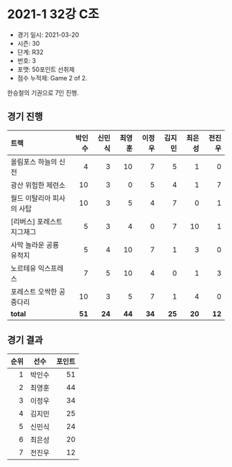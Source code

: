 # 2021-1 32강 C조

- 경기 일시: 2021-03-20
- 시즌: 30
- 단계: R32
- 번호: 3
- 포맷: 50포인트 선취제
- 점수 누적제: Game 2 of 2.



한승철의 기권으로 7인 진행.

## 경기 진행

| 트랙 | 박인수 | 신민식 | 최영훈 | 이정우 | 김지민 | 최은성 | 전진우 |
|:---|---:|---:|---:|---:|---:|---:|---:|
| 올림포스 하늘의 신전 | 4 | 3 | 10 | 7 | 5 | 1 | 0 |
| 광산 위험한 제련소 | 10 | 3 | 0 | 5 | 4 | 1 | 7 |
| 월드 이탈리아 피사의 사탑 | 10 | 3 | 5 | 4 | 7 | 0 | 1 |
| [리버스] 포레스트 지그재그 | 5 | 3 | 4 | 0 | 7 | 10 | 1 |
| 사막 놀라운 공룡 유적지 | 5 | 4 | 10 | 7 | 1 | 3 | 0 |
| 노르테유 익스프레스 | 7 | 5 | 10 | 4 | 0 | 1 | 3 |
| 포레스트 오싹한 공중다리 | 10 | 3 | 5 | 7 | 1 | 4 | 0 |
| __total__ | __51__ | __24__ | __44__ | __34__ | __25__ | __20__ | __12__ |




## 경기 결과

| 순위 | 선수 | 포인트 |
|---:|:---:|---:|
| 1 | 박인수 | 51 |
| 2 | 최영훈 | 44 |
| 3 | 이정우 | 34 |
| 4 | 김지민 | 25 |
| 5 | 신민식 | 24 |
| 6 | 최은성 | 20 |
| 7 | 전진우 | 12 |

